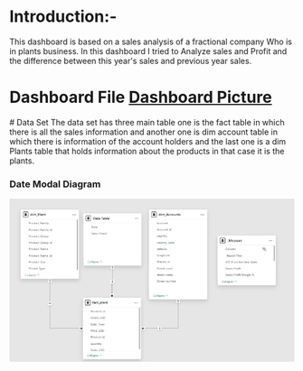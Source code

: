 # Introduction:-
This dashboard is based on a sales analysis of a fractional company Who is in plants business.
In this dashboard I tried to Analyze sales and Profit and the difference between this year's sales and previous year sales.
# Dashboard File [Dashboard Picture](Plant%20Co.%20Performance%20Dashboard.pbix)
<rn>
# Data Set 
The data set has three main table one is the fact table in which there is all the sales information and another one
is dim account table in which there is information of the account holders and the last one is a dim Plants table that holds information about the products in that case it is the plants.

### Date Modal Diagram 
![date set](Assets/Data%20Set%20.png)
<rn>
